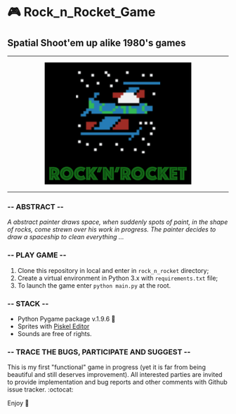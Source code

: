 # :video_game: Rock_n_Rocket_Game
## Spatial Shoot'em up alike 1980's games

-----------------------

<p align="center">
  <img src='rnr_rm.png'>
</p>

-----------------------

###  -- ABSTRACT --
*A abstract painter draws space, when suddenly spots of paint,
in the shape of rocks, come strewn over his work in progress.
The painter decides to draw a spaceship to clean everything ...*

###  -- PLAY GAME --

1. Clone this repository in local and enter in `rock_n_rocket` directory;
2. Create a virtual environment in Python 3.x with `requirements.txt` file;
3. To launch the game enter `python main.py` at the root. 

### -- STACK --

- Python Pygame package v.1.9.6 :snake:
- Sprites with [Piskel Editor](https://www.piskelapp.com)
- Sounds are free of rights.

###  -- TRACE THE BUGS, PARTICIPATE AND SUGGEST --

This is my first "functional" game in progress (yet it is far from being beautiful and still deserves improvement). All interested parties are invited to provide implementation and bug reports and other comments with Github issue tracker. :octocat:

Enjoy :rocket:
